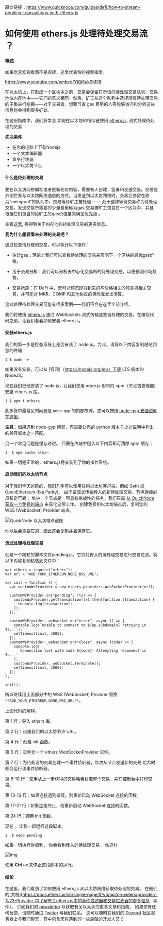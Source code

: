 原文链接：https://www.quicknode.com/guides/defi/how-to-stream-pending-transactions-with-ethers-js

# 如何使用 ethers.js 处理待处理交易流 ？


#### 概述

如果您喜欢观看而不是阅读，这里代表性的视频指南。

https://www.youtube.com/embed/YjQj6uk9M98

在以太坊上，在形成一个区块中之前，交易会保留在所谓的待处理交易队列、交易池或内存池中——它们的意义相同。然后，矿工从这个队列中选择所有待处理交易的子集进行挖掘——对于交易者、想要节省 gas 费用的人等能够访问和分析这些信息将会得到很多好处。


在这份指南中，我们将学会
如何在以太坊和相似链使用 [ethers.js](https://docs.ethers.io/v5/). 流式处理待处理的交易 


**先决条件**

- 在你的电脑上下载Nodejs
- 一个文本编辑器
- 命令行终端
- 一个以太坊节点



#### 什么是待处理的交易

要在以太坊网络编写或者更新任何内容，需要有人创建，签署和发送交易。交易是外部世界与以太坊网络通信的方式。当发送到以太坊网络时，交易会停留在称为“mempool”的队列中，交易等待旷工被处理----- 处于这种等待交易称为待处理交易。发送交易所需要的少量费用称为gas;交易被旷工包含在一个区块中，并且根据它们包含的给旷工的gas价值量来确定优先级 。

查看[这里](https://www.quicknode.com/guides/defi/how-to-access-ethereum-mempool), 将得到关于内存池和待处理交易的更多信息。
 

**我为什么想要看未处理的交易呢？**

通过检查待处理的交易，可以执行以下操作：




- 估计gas：理论上我们可以查看待处理的交易来预测下一个区块的最优gas价格。
- 用于交易分析：我们可以分析去中心化交易所的待处理交易，以便预测市场趋势。

- 交易抢跑：在 DeFi 中，您可以预览即将到来的与价格相关的预言机相关交易，并可能对 MKR、COMP 和其他协议的保险库发出清算。

流式处理待处理交易可能有很多案例——我们不会在这里全部介绍。



我们将使用 [ethers.js](https://docs.ethers.io/v5/) 通过 WebSockets 流式传输这些待处理的交易。在编写代码之前，让我们看看如何安装 ethers.js。

 
 

#### 安装ethers.js

我们的第一步是检查系统上是否安装了 node.js。为此，请将以下内容复制粘贴到您的终端


```
1 $ node -v
```

如果没有安装，可以从 [官网]（https://nodejs.org/en/）下载 LTS 版本的 NodeJS。

现在我们已经安装了 node.js，让我们使用 node.js 附带的 npm（节点包管理器）安装 ethers.js 库。


```
1 $ npm i ethers
```

此步骤中最常见的问题是 `node-gyp` 的内部故障。您可以按照 [node-gyp 安装说明在这里](https://github.com/nodejs/node-gyp#installation)。



**注意**：如果遇到 node-gyp 问题，您需要让您的 python 版本与上述说明中列出的兼容版本之一匹配。

另一个常见问题是缓存过时。 只需在终端中键入以下内容即可清除 npm 缓存：

```
1  $ npm cache clean
```

如果一切是正常的，ethers.js将安装到了你的操作系统。

#### 启动我们的以太坊节点

对于我们今天的目的，我们几乎可以使用任何以太坊客户端，例如 Geth 或 OpenEthereum (fka Parity)。 由于要流式传输传入的新待处理交易，节点连接必须稳定可靠； 维护一个节点是一项具有挑战性的任务，我们只需 [从 QuickNode 获取一个免费的端点](https://www.quicknode.com/?utm_source=internal&utm_campaign=guides) 来简化这项工作。 创建免费的以太坊端点后，复制您的 WSS (WebSocket) Provider 端点。



![QuickNode 以太坊端点截图](https://www.quicknode.com/rails/active_storage/blobs/redirect/eyJfcmFpbHMiOnsibWVzc2FnZSI6IkJBaHBBaU1EIiwiZXhwIjpudWxsLCJwdXIiOiJibG9iX2lkIn19--5ed295c0c3f3e1c404f1177ce75a6f1d676ea68b/neth%20copy.png)


你以后会需要它的，因此这会复制并且保存它。

#### 流式处理待处理交易

创建一个简短的脚本文件pending.js，它将对传入的待处理交易进行交易过滤。将以下内容复制粘贴到文件中：



```
var ethers = require("ethers");
var url = "ADD_YOUR_ETHEREUM_NODE_WSS_URL";

var init = function () {
  var customWsProvider = new ethers.providers.WebSocketProvider(url);
  
  customWsProvider.on("pending", (tx) => {
    customWsProvider.getTransaction(tx).then(function (transaction) {
      console.log(transaction);
    });
  });

  customWsProvider._websocket.on("error", async () => {
    console.log(`Unable to connect to ${ep.subdomain} retrying in 3s...`);
    setTimeout(init, 3000);
  });
  customWsProvider._websocket.on("close", async (code) => {
    console.log(
      `Connection lost with code ${code}! Attempting reconnect in 3s...`
    );
    customWsProvider._websocket.terminate();
    setTimeout(init, 3000);
  });
};

init();
```


所以继续用上面部分中的 WSS (WebSocket) Provider 替换 `**ADD_YOUR_ETHEREUM_NODE_WSS_URL**`。

上面代码的解释。

第 1 行：导入 ethers 库。

第 2 行：设置我们的以太坊节点 URL。

第 4 行：创建 init 函数。

第 5 行：实例化一个 ethers WebSocketProvider 实例。

第 7 行：为待处理的交易创建一个事件侦听器，每次从节点发送新的交易
哈希时都会运行该事件侦听器。

第 8-10 行：使用从上一步获得的交易哈希获取整个交易，并在控制台中打印交易。

第 13-16 行：如果连接遇到错误，则重新启动 WebSocket 连接的函数。

第 17-21 行：如果连接终止，则重新启动 WebSocket 连接的函数。

第 24 行：调用 init 函数。

 
现在 ，让我一起运行这段脚本。

```
1  $ node pending
```

如果一切执行得顺利， 你会看到传入的待处理交易。 像这样

![img](https://img.learnblockchain.cn/attachments/2022/05/3rjVuPRl628612d732a8b.png)

使用 **Ctrl+c** 来停止这段脚本的运行。

#### 结论

在这里，我们看到了如何使用 ethers,js 从以太坊网络获取待处理的交易。 在他们的[文档](https://docs.ethers.io/v5/single-page/#/v5/api/providers/provider/-%23-Provider-中了解有关ethers.js中的事件过滤器和交易过滤器的更多信息 -事件）。
订阅我们的 [newsletter](https://www.getrevue.co/profile/quiknode) 以获取有关以太坊的更多文章和指南。 如果您有任何反馈，请随时通过 [Twitter](https://twitter.com/QuickNode) 与我们联系。 您可以随时在我们的 [Discord](https://discord.gg/ahckhyA) 社区服务器上与我们聊天，其中包含您将遇到的一些最酷的开发人员 :)